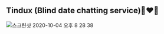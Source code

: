## Tindux (Blind date chatting service)👩‍❤️‍👨
![스크린샷 2020-10-04 오후 8 28 38](https://user-images.githubusercontent.com/65662469/95019310-96881700-069f-11eb-8073-200def5ab5dc.png)
